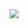 <img align="left" hspace="5" src="https://github-readme-stats.vercel.app/api?username=0xfeeddeadbeef&count_private=true&show_icons=true&theme=dark&include_all_commits=true&hide_rank=true">

<!--
**0xfeeddeadbeef/0xfeeddeadbeef** is a ✨ _special_ ✨ repository because its `README.md` (this file) appears on your GitHub profile.

Here are some ideas to get you started:

- 🔭 I’m currently working on ...
- 🌱 I’m currently learning ...
- 👯 I’m looking to collaborate on ...
- 🤔 I’m looking for help with ...
- 💬 Ask me about ...
- 📫 How to reach me: ...
- 😄 Pronouns: ...
- ⚡ Fun fact: ...
-->
